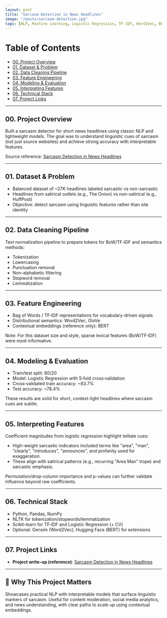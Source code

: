 ```yaml
---
layout: post
title: "Sarcasm Detection in News Headlines"
image: "/posts/sarcasm-detection.jpg"
tags: [NLP, Machine Learning, Logistic Regression, TF-IDF, Word2Vec, BERT, Text Classification, Python]
---
```


# Table of Contents
- [00. Project Overview](#project-overview)
- [01. Dataset & Problem](#dataset-problem)
- [02. Data Cleaning Pipeline](#data-cleaning)
- [03. Feature Engineering](#feature-engineering)
- [04. Modeling & Evaluation](#modeling)
- [05. Interpreting Features](#feature-importance)
- [06. Technical Stack](#tech-stack)
- [07. Project Links](#links)

---

## <a name="project-overview"></a>00. Project Overview

Built a sarcasm detector for short news headlines using classic NLP and lightweight models. The goal was to understand linguistic cues of sarcasm (not just source websites) and achieve strong accuracy with interpretable features.

Source reference: [Sarcasm Detection in News Headlines](https://hi5sahil.github.io/Sarcasm-Detection-in-News-Headlines/)

---

## <a name="dataset-problem"></a>01. Dataset & Problem

- Balanced dataset of ~27K headlines labeled sarcastic vs non-sarcastic
- Headlines from satirical outlets (e.g., The Onion) vs non-satirical (e.g., HuffPost)
- Objective: detect sarcasm using linguistic features rather than site identity

---

## <a name="data-cleaning"></a>02. Data Cleaning Pipeline

Text normalization pipeline to prepare tokens for BoW/TF‑IDF and semantics methods:
- Tokenization
- Lowercasing
- Punctuation removal
- Non-alphabetic filtering
- Stopword removal
- Lemmatization

---

## <a name="feature-engineering"></a>03. Feature Engineering

- Bag of Words / TF‑IDF representations for vocabulary-driven signals
- Distributional semantics: Word2Vec, GloVe
- Contextual embeddings (reference only): BERT

Note: For this dataset size and style, sparse lexical features (BoW/TF‑IDF) were most informative.

---

## <a name="modeling"></a>04. Modeling & Evaluation

- Train/test split: 80/20
- Model: Logistic Regression with 5‑fold cross‑validation
- Cross‑validated train accuracy: ~83.7%
- Test accuracy: ~78.4%

These results are solid for short, context-light headlines where sarcasm cues are subtle.

---

## <a name="feature-importance"></a>05. Interpreting Features

Coefficient magnitudes from logistic regression highlight telltale cues:
- High-weight sarcastic indicators included terms like "area", "man", "clearly", "introduces", "announces", and profanity used for exaggeration.
- These align with satirical patterns (e.g., recurring "Area Man" trope) and sarcastic emphasis.

Permutation/drop-column importance and p-values can further validate influence beyond raw coefficients.

---

## <a name="tech-stack"></a>06. Technical Stack

- Python, Pandas, NumPy
- NLTK for tokenization/stopwords/lemmatization
- Scikit-learn for TF‑IDF and Logistic Regression (+ CV)
- Optional: Gensim (Word2Vec), Hugging Face (BERT) for extensions

---

## <a name="links"></a>07. Project Links

- **Project write-up (reference)**: [Sarcasm Detection in News Headlines](https://hi5sahil.github.io/Sarcasm-Detection-in-News-Headlines/)

---

## 🚀 Why This Project Matters

Showcases practical NLP with interpretable models that surface linguistic markers of sarcasm. Useful for content moderation, social media analytics, and news understanding, with clear paths to scale up using contextual embeddings.


